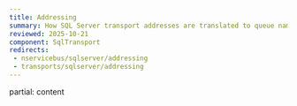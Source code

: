 ```yaml
---
title: Addressing
summary: How SQL Server transport addresses are translated to queue names
reviewed: 2025-10-21
component: SqlTransport
redirects:
 - nservicebus/sqlserver/addressing
 - transports/sqlserver/addressing
---
```


partial: content
